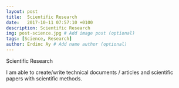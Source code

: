 ```yaml
---
layout: post
title:  Scientific Research
date:   2017-10-11 07:57:10 +0100
description: Scientific Research
img: post-science.jpg # Add image post (optional)
tags: [Science, Research]
author: Erdinc Ay # Add name author (optional)
---
```

Scientific Research

I am able to create/write technical documents / articles and scientific papers with scientific methods.